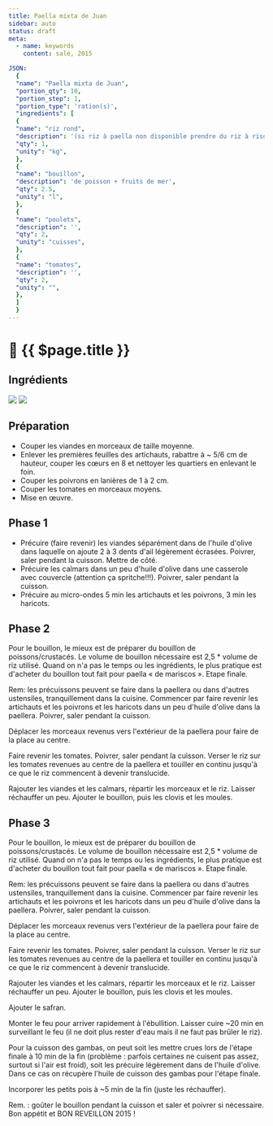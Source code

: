 ```yaml
---
title: Paella mixta de Juan
sidebar: auto
status: draft
meta:
  - name: keywords
    content: salé, 2015

JSON:
  {
  "name": "Paella mixta de Juan",
  "portion_qty": 10,
  "portion_step": 1,
  "portion_type": 'ration(s)',
  "ingredients": [
  {
  "name": "riz rond",
  "description": '(si riz à paella non disponible prendre du riz à risotto)',
  "qty": 1,
  "unity": "kg",
  },
  {
  "name": "bouillon",
  "description": 'de poisson + fruits de mer',
  "qty": 2.5,
  "unity": "l",
  },
  {
  "name": "poulets",
  "description": '',
  "qty": 2,
  "unity": "cuisses",
  },
  {
  "name": "tomates",
  "description": '',
  "qty": 2,
  "unity": "",
  },
  ]
  }
---
```

# 🥘 {{ $page.title }}

## Ingrédients

![](https://i.imgur.com/aXOdcfL.jpg)
![](https://i.imgur.com/DbKbJeC.jpg)

<recipePortion :recette="$page.frontmatter.JSON" />

## Préparation

- Couper les viandes en morceaux de taille moyenne.
- Enlever les premières feuilles des artichauts, rabattre à ~ 5/6 cm de hauteur, couper les cœurs en 8 et nettoyer les quartiers en enlevant le foin.
- Couper les poivrons en lanières de 1 à 2 cm.
- Couper les tomates en morceaux moyens.
- Mise en œuvre.

## Phase 1

- Précuire (faire revenir) les viandes séparément dans de l'huile d'olive dans laquelle on ajoute 2 à 3 dents d'ail légèrement écrasées. Poivrer, saler pendant la cuisson. Mettre de côté.
- Précuire les calmars dans un peu d'huile d'olive dans une casserole avec couvercle (attention ça spritche!!!). Poivrer, saler pendant la cuisson.
- Précuire au micro-ondes 5 min les artichauts et les poivrons, 3 min les haricots.
## Phase 2

Pour le bouillon, le mieux est de préparer du bouillon de poissons/crustacés. Le volume de bouillon nécessaire est 2,5 * volume de riz utilisé. Quand on n'a pas le temps ou les ingrédients, le plus pratique est d'acheter du bouillon tout fait pour paella « de mariscos ».
Etape finale.

Rem: les précuissons peuvent se faire dans la paellera ou dans d'autres ustensiles, tranquillement dans la cuisine.
Commencer par faire revenir les artichauts et les poivrons et les haricots dans un peu d'huile d'olive dans la paellera. Poivrer, saler pendant la cuisson.

Déplacer les morceaux revenus vers l'extérieur de la paellera pour faire de la place au centre.

Faire revenir les tomates. Poivrer, saler pendant la cuisson.
Verser le riz sur les tomates revenues au centre de la paellera et touiller en continu jusqu'à ce que le riz commencent à devenir translucide.

Rajouter les viandes et les calmars, répartir les morceaux et le riz. Laisser réchauffer un peu. Ajouter le bouillon, puis les clovis et les moules.

## Phase 3


Pour le bouillon, le mieux est de préparer du bouillon de poissons/crustacés. Le volume de bouillon nécessaire est 2,5 * volume de riz utilisé. Quand on n'a pas le temps ou les ingrédients, le plus pratique est d'acheter du bouillon tout fait pour paella « de mariscos ».
Etape finale.

Rem: les précuissons peuvent se faire dans la paellera ou dans d'autres ustensiles, tranquillement dans la cuisine.
Commencer par faire revenir les artichauts et les poivrons et les haricots dans un peu d'huile d'olive dans la paellera. Poivrer, saler pendant la cuisson.

Déplacer les morceaux revenus vers l'extérieur de la paellera pour faire de la place au centre.

Faire revenir les tomates. Poivrer, saler pendant la cuisson.
Verser le riz sur les tomates revenues au centre de la paellera et touiller en continu jusqu'à ce que le riz commencent à devenir translucide.

Rajouter les viandes et les calmars, répartir les morceaux et le riz. Laisser réchauffer un peu. Ajouter le bouillon, puis les clovis et les moules.

Ajouter le safran.

Monter le feu pour arriver rapidement à l'ébullition.
Laisser cuire ~20 min en surveillant le feu (il ne doit plus rester d'eau mais il ne faut pas brûler le riz).

Pour la cuisson des gambas, on peut soit les mettre crues lors de l'étape finale à 10 min de la fin (problème : parfois certaines ne cuisent pas assez, surtout si l'air est froid), soit les précuire légèrement dans de l'huile d'olive. Dans ce cas on récupère l'huile de cuisson des gambas pour l'étape finale.

Incorporer les petits pois à ~5 min de la fin (juste les réchauffer).

Rem. : goûter le bouillon pendant la cuisson et saler et poivrer si nécessaire. Bon appétit et BON REVEILLON 2015 !

